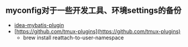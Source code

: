 ## myconfig对于一些开发工具、环境settings的备份

- [idea-mybatis-plugin](https://github.com/myoss/profile) 
- [https://github.com/tmux-plugins](https://github.com/tmux-plugins) 
   -  brew install reattach-to-user-namespace    


